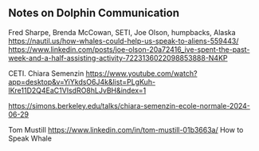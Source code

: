 ## Notes on Dolphin Communication

Fred Sharpe, Brenda McCowan, SETI, Joe Olson, humpbacks, Alaska https://nautil.us/how-whales-could-help-us-speak-to-aliens-559443/
https://www.linkedin.com/posts/joe-olson-20a72416_ive-spent-the-past-week-and-a-half-assisting-activity-7223136022098853888-N4KP 

CETI. Chiara Semenzin  https://www.youtube.com/watch?app=desktop&v=YiYkdsO6J4k&list=PLgKuh-lKre11D2Q4EaC1VIsdRO8hLJvBH&index=1 

https://simons.berkeley.edu/talks/chiara-semenzin-ecole-normale-2024-06-29

Tom Mustill https://www.linkedin.com/in/tom-mustill-01b3663a/ How to Speak Whale
